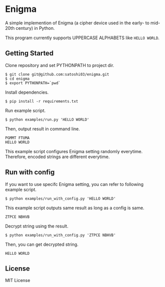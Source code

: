 # Enigma

A simple implemention of Enigma (a cipher device used in the early- to mid-20th century) in Python.

This program currently supports UPPERCASE ALPHABETS like `HELLO WORLD`.


## Getting Started

Clone repository and set PYTHONPATH to project dir.

```
$ git clone git@github.com:satoshi03/enigma.git
$ cd enigma
$ export PYTHONPATH=`pwd`
```

Install dependencies.

```
$ pip install -r requirements.txt
```

Run example script.

```
$ python examples/run.py 'HELLO WORLD'
```

Then, output result in command line.

```
PGMMT FTUMA
HELLO WORLD
```

This example script configures Enigma setting randomly everytime.
Therefore, encoded strings are different everytime.

## Run with config

If you want to use specifc Enigma setting, you can refer to following example script.

```
$ python examples/run_with_config.py 'HELLO WORLD'
```

This example script outputs same result as long as a config is same.

```
ZTPCE NBHVB
```

Decrypt string using the result.

```
$ python examples/run_with_config.py 'ZTPCE NBHVB'
```

Then, you can get decrypted string.

```
HELLO WORLD
```


## License

MIT License
